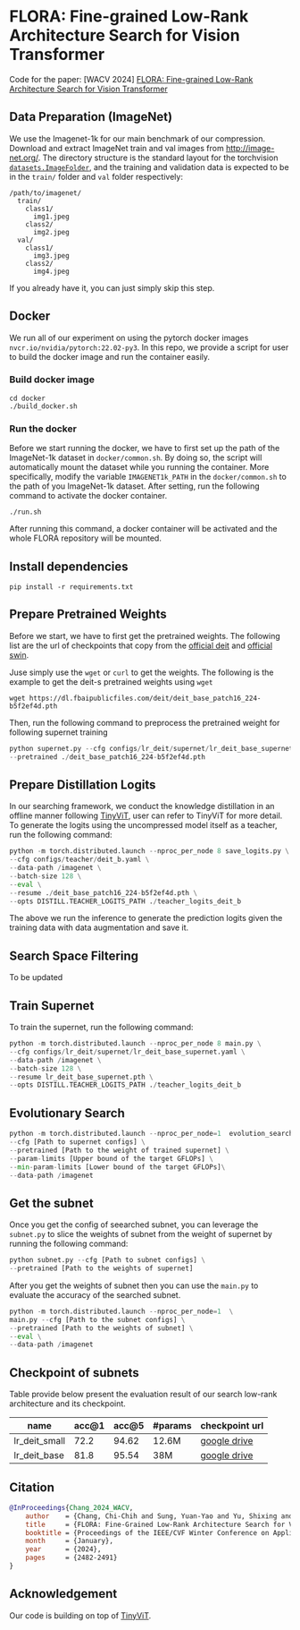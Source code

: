 # FLORA: Fine-grained Low-Rank Architecture Search for Vision Transformer

Code for the paper: [WACV 2024] [FLORA: Fine-grained Low-Rank Architecture Search for Vision Transformer](https://arxiv.org/abs/2311.03912)




## Data Preparation (ImageNet)
We use the Imagenet-1k for our main benchmark of our compression. Download and extract ImageNet train and val images from http://image-net.org/.
The directory structure is the standard layout for the torchvision [`datasets.ImageFolder`](https://pytorch.org/docs/stable/torchvision/datasets.html#imagefolder), and the training and validation data is expected to be in the `train/` folder and `val` folder respectively:

```
/path/to/imagenet/
  train/
    class1/
      img1.jpeg
    class2/
      img2.jpeg
  val/
    class1/
      img3.jpeg
    class2/
      img4.jpeg
```

If you already have it, you can just simply skip this step.

## Docker

We run all of our experiment on using the pytorch docker images `nvcr.io/nvidia/pytorch:22.02-py3`. In this repo, we provide a script for user to build the docker image and run the container easily. 

### Build docker image
```
cd docker
./build_docker.sh
```
### Run the docker
Before we start running the docker, we have to first set up the path of the ImageNet-1k dataset in `docker/common.sh`. By doing so, the script will automatically mount the dataset while you running the container. More specifically, 
 modify the variable `IMAGENET1k_PATH` in the `docker/common.sh` to the path of you ImageNet-1k dataset. After setting, run the following command to activate the docker container.
```
./run.sh
```
After running this command, a docker container will be activated and the whole FLORA repository will be mounted. 

## Install dependencies

```
pip install -r requirements.txt
```


## Prepare Pretrained Weights
Before we start, we have to first get the pretrained weights. The following list are the url of checkpoints that copy from the [official deit](https://github.com/facebookresearch/deit/blob/main/README_deit.md) and [official swin](https://github.com/microsoft/Swin-Transformer).

Juse simply use the `wget` or `curl` to get the weights. The following is the example to get the deit-s pretrained weights using `wget`
```
wget https://dl.fbaipublicfiles.com/deit/deit_base_patch16_224-b5f2ef4d.pth
```

Then, run the following command to preprocess the pretrained weight for following supernet training
```python
python supernet.py --cfg configs/lr_deit/supernet/lr_deit_base_supernet.yaml \
--pretrained ./deit_base_patch16_224-b5f2ef4d.pth
```

## Prepare Distillation Logits
In our searching framework, we conduct the knowledge distillation in an offline manner following [TinyViT](https://github.com/microsoft/Cream/tree/main/TinyViT), user can refer to TinyViT for more detail. To generate the logits using the uncompressed model itself as a teacher, run the following command:
```python
python -m torch.distributed.launch --nproc_per_node 8 save_logits.py \
--cfg configs/teacher/deit_b.yaml \
--data-path /imagenet \
--batch-size 128 \
--eval \
--resume ./deit_base_patch16_224-b5f2ef4d.pth \
--opts DISTILL.TEACHER_LOGITS_PATH ./teacher_logits_deit_b
```
The above we run the inference to generate the prediction logits given the training data with data augmentation and save it.

## Search Space Filtering
To be updated

## Train Supernet
To train the supernet, run the following command:
```python
python -m torch.distributed.launch --nproc_per_node 8 main.py \
--cfg configs/lr_deit/supernet/lr_deit_base_supernet.yaml \
--data-path /imagenet \
--batch-size 128 \
--resume lr_deit_base_supernet.pth \
--opts DISTILL.TEACHER_LOGITS_PATH ./teacher_logits_deit_b
```

## Evolutionary Search
```python
python -m torch.distributed.launch --nproc_per_node=1  evolution_search.py \
--cfg [Path to supernet configs] \
--pretrained [Path to the weight of trained supernet] \
--param-limits [Upper bound of the target GFLOPs] \
--min-param-limits [Lower bound of the target GFLOPs]\
--data-path /imagenet
```

## Get the subnet
Once you get the config of seearched subnet, you can leverage the `subnet.py` to slice the weights of subnet from the weight of supernet by running the following command:
```python
python subnet.py --cfg [Path to subnet configs] \
--pretrained [Path to the weights of supernet]
```

After you get the weights of subnet then you can use the `main.py` to evaluate the accuracy of the searched subnet.
```python
python -m torch.distributed.launch --nproc_per_node=1  \
main.py --cfg [Path to the subnet configs] \
--pretrained [Path to the weights of subnet] \
--eval \
--data-path /imagenet
```

## Checkpoint of subnets

Table provide below present the evaluation result of our search low-rank architecture and its checkpoint.

| name | acc@1 | acc@5 | #params | checkpoint url |
| --- | --- | --- | --- | --- |
| lr_deit_small | 72.2 | 94.62 | 12.6M | [google drive](https://drive.google.com/file/d/1j5ZJ0xO0looiClAwxOMm_AxdZIQUjzTH/view?usp=drive_link) |
| lr_deit_base | 81.8 | 95.54 | 38M| [google drive](https://drive.google.com/file/d/104tGK8hyINF3IeTilAbftkshT-EzRM2k/view?usp=drive_link) |



## Citation
```bibtex
@InProceedings{Chang_2024_WACV,
    author    = {Chang, Chi-Chih and Sung, Yuan-Yao and Yu, Shixing and Huang, Ning-Chi and Marculescu, Diana and Wu, Kai-Chiang},
    title     = {FLORA: Fine-Grained Low-Rank Architecture Search for Vision Transformer},
    booktitle = {Proceedings of the IEEE/CVF Winter Conference on Applications of Computer Vision (WACV)},
    month     = {January},
    year      = {2024},
    pages     = {2482-2491}
}
```

## Acknowledgement
Our code is building on top of [TinyViT](https://github.com/microsoft/Cream/tree/main/TinyViT).
